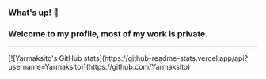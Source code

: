 ### What's up! 👋

### Welcome to my profile, most of my work is private.
<hr>
[![Yarmaksito's GitHub stats](https://github-readme-stats.vercel.app/api?username=Yarmaksito)](https://github.com/Yarmaksito)

